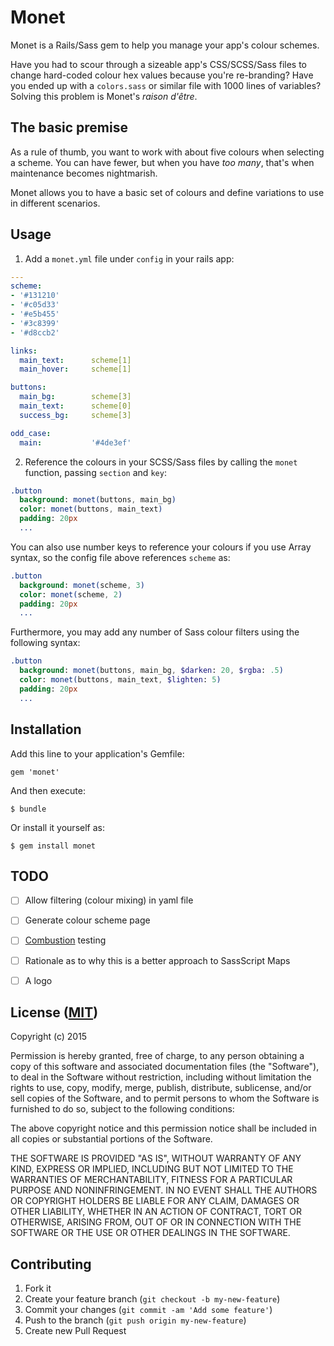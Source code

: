 # Monet

Monet is a Rails/Sass gem to help you manage your app's colour schemes.

Have you had to scour through a sizeable app's CSS/SCSS/Sass files to change hard-coded colour hex values because you're re-branding? Have you ended up with a `colors.sass` or similar file with 1000 lines of variables? Solving this problem is Monet's _raison d'être_.

## The basic premise

As a rule of thumb, you want to work with about five colours when selecting a scheme. You can have fewer, but when you have _too many_, that's when maintenance becomes nightmarish.

Monet allows you to have a basic set of colours and define variations to use in different scenarios.

## Usage

1. Add a `monet.yml` file under `config` in your rails app:

```yaml
---
scheme:
- '#131210'
- '#c05d33'
- '#e5b455'
- '#3c8399'
- '#d8ccb2'

links:
  main_text:      scheme[1]
  main_hover:     scheme[1]

buttons:
  main_bg:        scheme[3]
  main_text:      scheme[0]
  success_bg:     scheme[3]

odd_case:
  main:           '#4de3ef'
```

2. Reference the colours in your SCSS/Sass files by calling the `monet` function, passing `section` and `key`:

```sass
.button
  background: monet(buttons, main_bg)
  color: monet(buttons, main_text)
  padding: 20px
  ...
```

You can also use number keys to reference your colours if you use Array syntax, so the config file above references `scheme` as:

```sass
.button
  background: monet(scheme, 3)
  color: monet(scheme, 2)
  padding: 20px
  ...
```

Furthermore, you may add any number of Sass colour filters using the following syntax:

```sass
.button
  background: monet(buttons, main_bg, $darken: 20, $rgba: .5)
  color: monet(buttons, main_text, $lighten: 5)
  padding: 20px
  ...
```


## Installation

Add this line to your application's Gemfile:

    gem 'monet'

And then execute:

    $ bundle

Or install it yourself as:

    $ gem install monet


## TODO

- [ ] Allow filtering (colour mixing) in yaml file
- [ ] Generate colour scheme page
- [ ] [Combustion](https://github.com/pat/combustion) testing
- [ ] Rationale as to why this is a better approach to SassScript Maps
- [ ] A logo


## License ([MIT](https://en.wikipedia.org/wiki/MIT_License))

Copyright (c) 2015

Permission is hereby granted, free of charge, to any person obtaining a copy of this software and associated documentation files (the "Software"), to deal in the Software without restriction, including without limitation the rights to use, copy, modify, merge, publish, distribute, sublicense, and/or sell copies of the Software, and to permit persons to whom the Software is furnished to do so, subject to the following conditions:

The above copyright notice and this permission notice shall be included in all copies or substantial portions of the Software.

THE SOFTWARE IS PROVIDED "AS IS", WITHOUT WARRANTY OF ANY KIND, EXPRESS OR IMPLIED, INCLUDING BUT NOT LIMITED TO THE WARRANTIES OF MERCHANTABILITY, FITNESS FOR A PARTICULAR PURPOSE AND NONINFRINGEMENT. IN NO EVENT SHALL THE AUTHORS OR COPYRIGHT HOLDERS BE LIABLE FOR ANY CLAIM, DAMAGES OR OTHER LIABILITY, WHETHER IN AN ACTION OF CONTRACT, TORT OR OTHERWISE, ARISING FROM, OUT OF OR IN CONNECTION WITH THE SOFTWARE OR THE USE OR OTHER DEALINGS IN THE SOFTWARE.

## Contributing

1. Fork it
2. Create your feature branch (`git checkout -b my-new-feature`)
3. Commit your changes (`git commit -am 'Add some feature'`)
4. Push to the branch (`git push origin my-new-feature`)
5. Create new Pull Request
